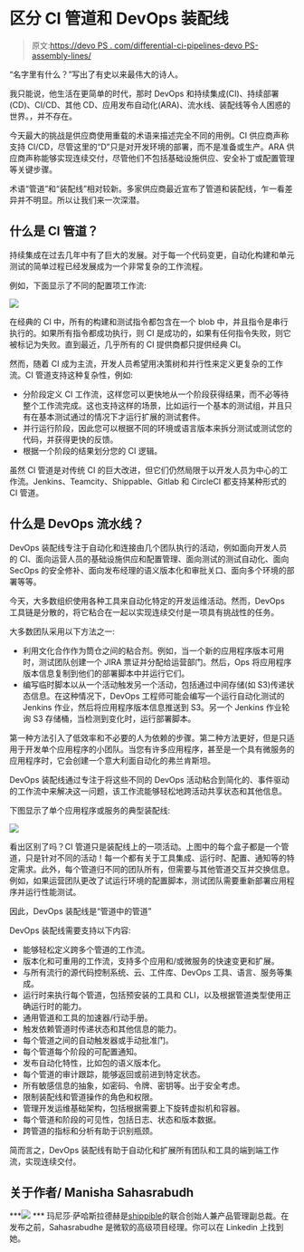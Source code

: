 # 区分 CI 管道和 DevOps 装配线

> 原文:[https://devo PS . com/differential-ci-pipelines-devo PS-assembly-lines/](https://devops.com/differentiating-ci-pipelines-devops-assembly-lines/)

“名字里有什么？”写出了有史以来最伟大的诗人。

我只能说，他生活在更简单的时代，那时 DevOps 和持续集成(CI)、持续部署(CD)、CI/CD、其他 CD、应用发布自动化(ARA)、流水线、装配线等令人困惑的世界。，并不存在。

今天最大的挑战是供应商使用重载的术语来描述完全不同的用例。CI 供应商声称支持 CI/CD，尽管这里的“D”只是对开发环境的部署，而不是准备或生产。ARA 供应商声称能够实现连续交付，尽管他们不包括基础设施供应、安全补丁或配置管理等关键步骤。

术语“管道”和“装配线”相对较新。多家供应商最近宣布了管道和装配线，乍一看差异并不明显。所以让我们来一次深潜。

## **什么是 CI 管道？**

持续集成在过去几年中有了巨大的发展。对于每一个代码变更，自动化构建和单元测试的简单过程已经发展成为一个非常复杂的工作流程。

例如，下面显示了不同的配置项工作流:

![](../Images/16ac3b96b0cd6f256aa91f72307197dd.png)

在经典的 CI 中，所有的构建和测试指令都包含在一个 blob 中，并且指令是串行执行的。如果所有指令都成功执行，则 CI 是成功的，如果有任何指令失败，则它被标记为失败。直到最近，几乎所有的 CI 提供商都只提供经典 CI。

然而，随着 CI 成为主流，开发人员希望用决策树和并行性来定义更复杂的工作流。CI 管道支持这种复杂性，例如:

*   分阶段定义 CI 工作流，这样您可以更快地从一个阶段获得结果，而不必等待整个工作流完成。这也支持这样的场景，比如运行一个基本的测试组，并且只有在基本测试通过的情况下才运行扩展的测试套件。
*   并行运行阶段，因此您可以根据不同的环境或语言版本来拆分测试或测试您的代码，并获得更快的反馈。
*   根据一个阶段的结果划分您的 CI 逻辑。

虽然 CI 管道是对传统 CI 的巨大改进，但它们仍然局限于以开发人员为中心的工作流。Jenkins、Teamcity、Shippable、Gitlab 和 CircleCI 都支持某种形式的 CI 管道。

## **什么是 DevOps 流水线？**

DevOps 装配线专注于自动化和连接由几个团队执行的活动，例如面向开发人员的 CI、面向运营人员的基础设施供应和配置管理、面向测试的测试自动化、面向 SecOps 的安全修补、面向发布经理的语义版本化和审批关口、面向多个环境的部署等等。

今天，大多数组织使用各种工具来自动化特定的开发运维活动。然而，DevOps 工具链是分散的，将它粘合在一起以实现连续交付是一项具有挑战性的任务。

大多数团队采用以下方法之一:

*   利用文化合作作为筒仓之间的粘合剂。例如，当一个新的应用程序版本可用时，测试团队创建一个 JIRA 票证并分配给运营部门。然后，Ops 将应用程序版本信息复制到他们的部署脚本中并运行它们。
*   编写临时脚本以从一个活动触发另一个活动，包括通过中间存储(如 S3)传递状态信息。在这种情况下，DevOps 工程师可能会编写一个运行自动化测试的 Jenkins 作业，然后将应用程序版本信息推送到 S3。另一个 Jenkins 作业轮询 S3 存储桶，当检测到变化时，运行部署脚本。

第一种方法引入了低效率和不必要的人为依赖的步骤。第二种方法更好，但是只适用于开发单个应用程序的小团队。当您有许多应用程序，甚至是一个具有微服务的应用程序时，它会创建一个意大利面自动化的弗兰肯斯坦。

DevOps 装配线通过专注于将这些不同的 DevOps 活动粘合到简化的、事件驱动的工作流中来解决这一问题，该工作流能够轻松地跨活动共享状态和其他信息。

下图显示了单个应用程序或服务的典型装配线:

![](../Images/c970439c64f433d4fcbf65b50f979ea3.png)

看出区别了吗？CI 管道只是装配线上的一项活动。上图中的每个盒子都是一个管道，只是针对不同的活动！每一个都有关于工具集成、运行时、配置、通知等的特定需求。此外，每个管道归不同的团队所有，但需要与其他管道交互并交换信息。例如，如果运营团队更改了试运行环境的配置脚本，测试团队需要重新部署应用程序并运行性能测试。

因此，DevOps 装配线是“管道中的管道”

DevOps 装配线需要支持以下内容:

*   能够轻松定义跨多个管道的工作流。
*   版本化和可重用的工作流，支持多个应用和/或微服务的快速变更和扩展。
*   与所有流行的源代码控制系统、云、工件库、DevOps 工具、语言、服务等集成。
*   运行时来执行每个管道，包括预安装的工具和 CLI，以及根据管道类型使用正确运行时的能力。
*   通用管道和工具的加速器/行动手册。
*   触发依赖管道时传递状态和其他信息的能力。
*   每个管道之间的自动触发器或手动批准门。
*   每个管道每个阶段的可配置通知。
*   发布自动化特性，比如包的语义版本化。
*   每个管道的审计跟踪，能够返回或前进到特定状态。
*   所有敏感信息的抽象，如密码、令牌、密钥等。出于安全考虑。
*   限制装配线和管道操作的角色和权限。
*   管理开发运维基础架构，包括根据需要上下旋转虚拟机和容器。
*   每个管道和阶段的可见性，包括日志、状态和版本数据。
*   跨管道的指标和分析有助于识别瓶颈。

简而言之，DevOps 装配线有助于自动化和扩展所有团队和工具的端到端工作流，实现连续交付。

## 关于作者/ Manisha Sahasrabudh

***![](../Images/f6bd6e533cffef9c02237c5079ccfb89.png) *** 玛尼莎·萨哈斯拉德赫是[shippible](https://www.shippable.com/)的联合创始人兼产品管理副总裁。在发布之前，Sahasrabudhe 是微软的高级项目经理。你可以在 Linkedin 上找到她。